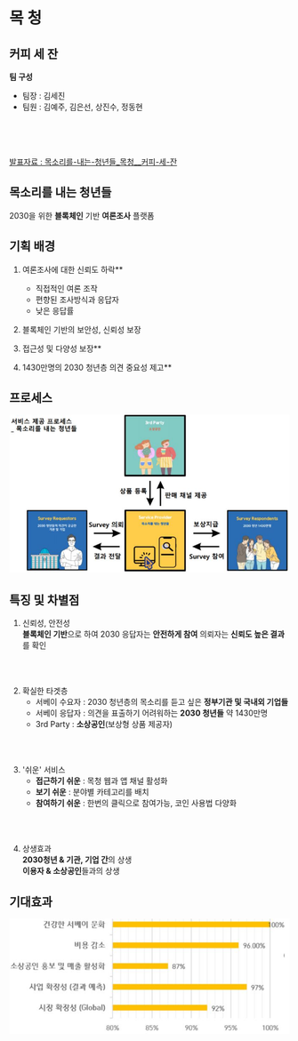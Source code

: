 # 목 청

## **커피 세 잔**
**팀 구성**
   * 팀장 : 김세진
   * 팀원 : 김예주, 김은선, 상진수, 정동현
  <br>
  <br>
  <br>

[발표자료 : 목소리를-내는-청년들_목청__커피-세-잔](docs/목소리를-내는-청년들_목청__커피-세-잔.pdf)
## **목소리를 내는 청년들**
2030을 위한 **블록체인** 기반 **여론조사** 플랫폼


## **기획 배경**
1. 여론조사에 대한 신뢰도 하락**
   * 직접적인 여론 조작
   * 편향된 조사방식과 응답자
   * 낮은 응답률

2. 블록체인 기반의 보안성, 신뢰성 보장
3. 접근성 및 다양성 보장**
4. 1430만명의 2030 청년층 의견 중요성 제고**

## **프로세스**
![Business Process](./img/mocchung_flowchart.JPG)

## **특징 및 차별점**
1. 신뢰성, 안전성\
   **블록체인 기반**으로 하여 2030 응답자는 **안전하게 참여** 의뢰자는 **신뢰도 높은 결과**를 확인
<br>
<br>

2. 확실한 타겟층
   * 서베이 수요자 : 2030 청년층의 목소리를 듣고 싶은 **정부기관 및 국내외 기업들**
   * 서베이 응답자 : 의견을 표출하기 어려워하는 **2030 청년들** 약 1430만명
   * 3rd Party : **소상공인**(보상형 상품 제공자)
<br>
<br>

3. '쉬운' 서비스
   * **접근하기 쉬운** : 목청 웹과 앱 채널 활성화
   * **보기 쉬운** : 분야별 카테고리를 배치
   * **참여하기 쉬운** : 한번의 클릭으로 참여가능, 코인 사용법 다양화
<br>
<br>

4. 상생효과\
    **2030청년 & 기관, 기업 간**의 상생\
    **이용자 & 소상공인**들과의 상생

## **기대효과**
![Business Process](./img/expectation.JPG)